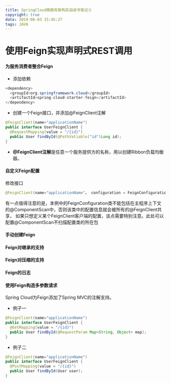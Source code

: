 ```yaml
---
title: SpringCloud微服务架构实战读书笔记②
copyright: true
date: 2019-06-03 15:45:27
tags: JAVA
---
```


# 使用Feign实现声明式REST调用

#### 为服务消费者整合Feign
- 添加依赖
```java
<dependency>
  <groupId>org.springframework.cloud</groupId>
  <artifactId>spring-cloud-starter-feign</artifactId>
</dependency>
```
- 创建一个Feign接口，并添加@FeignClient注解
```JAVA
@FeignClient(name="applicationName")
public interface UserFeignClient {
  @RequestMapping(value = "/{id}")
  public User findById(@PathVatiable("id")Long id);
}
```
- **@FeignClient注解**是任意一个服务提供方的名称，用以创建Ribbon负载均衡器。

#### 自定义Feign配置
修改接口
```java
@FeignClient(name="applicationName"， configuration = FeignConfiguration.class)
```
有一点值得注意的是，本例中的FeignConfiguration类不能包括在主程序上下文的@ComponentScan中，否则该类中的配置信息就会被所有的@FeignClient共享， 如果只想定义某个FeignClient客户端的配置，该点需要特别注意。此处可以配置@ComponentScan不扫描配置类的所在包


#### 手动创建Feign

#### Feign对继承的支持

#### Feign对压缩的支持

#### Feign的日志

#### 使用Feign构造多参数请求
Spring Cloud为Feign添加了Spring MVC的注解支持。
- 例子一
```JAVA
@FeignClient(name="applicationName")
public interface UserFeignClient {
  @GetMapping(value = "/{id}")
  public User findById(@RequestParam Map<String, Object> map);
}
```
- 例子二
```JAVA
@FeignClient(name="applicationName")
public interface UserFeignClient {
  @PostMapping(value = "/{id}")
  public User findById(User user);
}
```
